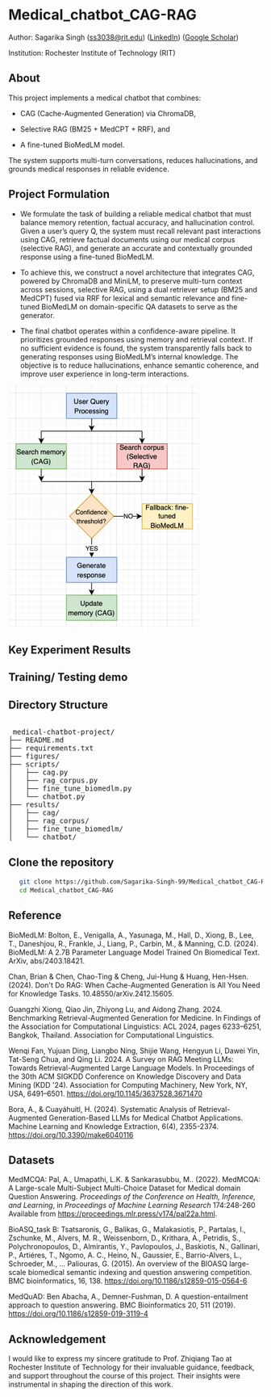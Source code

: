 # Medical_chatbot_CAG-RAG

Author: Sagarika Singh (ss3038@rit.edu) ([LinkedIn](https://www.linkedin.com/in/sagarika-singh-938aa11bb/)) ([Google Scholar](https://scholar.google.com/citations?user=rKWm70MAAAAJ&hl=en&oi=ao))

Institution: Rochester Institute of Technology (RIT)

## About 

This project implements a medical chatbot that combines:

- CAG (Cache-Augmented Generation) via ChromaDB,

- Selective RAG (BM25 + MedCPT + RRF), and

- A fine-tuned BioMedLM model.

The system supports multi-turn conversations, reduces hallucinations, and grounds medical responses in reliable evidence.

## Project Formulation 

- We formulate the task of building a reliable medical chatbot that must balance memory retention, factual accuracy, and hallucination control. Given a user’s query Q, the system must recall relevant past interactions using CAG, retrieve factual documents using our medical corpus (selective RAG), and generate an accurate and contextually grounded response using a fine-tuned BioMedLM.

- To achieve this, we construct a novel architecture that integrates CAG, powered by ChromaDB and MiniLM, to preserve multi-turn context across sessions, selective RAG, using a dual retriever setup (BM25 and MedCPT) fused via RRF for lexical and semantic relevance and fine-tuned BioMedLM on domain-specific QA datasets to serve as the generator.

- The final chatbot operates within a confidence-aware pipeline. It prioritizes grounded responses using memory and retrieval context. If no sufficient evidence is found, the system transparently falls back to generating responses using BioMedLM’s internal knowledge. The objective is to reduce hallucinations, enhance semantic coherence, and improve user experience in long-term interactions.

![Overview of model](figures/f1.png)

## Key Experiment Results

## Training/ Testing demo

## Directory Structure

<pre> 
 medical-chatbot-project/
├── README.md
├── requirements.txt
├── figures/
├── scripts/
│   ├── cag.py
│   ├── rag_corpus.py
│   ├── fine_tune_biomedlm.py
│   └── chatbot.py
├── results/
│   ├── cag/
│   ├── rag_corpus/
│   ├── fine_tune_biomedlm/
│   └── chatbot/
</pre>


## Clone the repository

```bash
   git clone https://github.com/Sagarika-Singh-99/Medical_chatbot_CAG-RAG.git
   cd Medical_chatbot_CAG-RAG
```


## Reference 

BioMedLM: Bolton, E., Venigalla, A., Yasunaga, M., Hall, D., Xiong, B., Lee, T., Daneshjou, R., Frankle, J., Liang, P., Carbin, M., & Manning, C.D. (2024). BioMedLM: A 2.7B Parameter Language Model Trained On Biomedical Text. ArXiv, abs/2403.18421.

Chan, Brian & Chen, Chao-Ting & Cheng, Jui-Hung & Huang, Hen-Hsen. (2024). Don't Do RAG: When Cache-Augmented Generation is All You Need for Knowledge Tasks. 10.48550/arXiv.2412.15605. 

Guangzhi Xiong, Qiao Jin, Zhiyong Lu, and Aidong Zhang. 2024. Benchmarking Retrieval-Augmented Generation for Medicine. In Findings of the Association for Computational Linguistics: ACL 2024, pages 6233–6251, Bangkok, Thailand. Association for Computational Linguistics.

Wenqi Fan, Yujuan Ding, Liangbo Ning, Shijie Wang, Hengyun Li, Dawei Yin, Tat-Seng Chua, and Qing Li. 2024. A Survey on RAG Meeting LLMs: Towards Retrieval-Augmented Large Language Models. In Proceedings of the 30th ACM SIGKDD Conference on Knowledge Discovery and Data Mining (KDD '24). Association for Computing Machinery, New York, NY, USA, 6491–6501. https://doi.org/10.1145/3637528.3671470

Bora, A., & Cuayáhuitl, H. (2024). Systematic Analysis of Retrieval-Augmented Generation-Based LLMs for Medical Chatbot Applications. Machine Learning and Knowledge Extraction, 6(4), 2355-2374. https://doi.org/10.3390/make6040116

## Datasets

MedMCQA: 
Pal, A., Umapathi, L.K. &amp; Sankarasubbu, M.. (2022). MedMCQA: A Large-scale Multi-Subject Multi-Choice Dataset for Medical domain Question Answering. <i>Proceedings of the Conference on Health, Inference, and Learning</i>, in <i>Proceedings of Machine Learning Research</i> 174:248-260 Available from https://proceedings.mlr.press/v174/pal22a.html.

BioASQ_task B: Tsatsaronis, G., Balikas, G., Malakasiotis, P., Partalas, I., Zschunke, M., Alvers, M. R., Weissenborn, D., Krithara, A., Petridis, S., Polychronopoulos, D., Almirantis, Y., Pavlopoulos, J., Baskiotis, N., Gallinari, P., Artiéres, T., Ngomo, A. C., Heino, N., Gaussier, E., Barrio-Alvers, L., Schroeder, M., … Paliouras, G. (2015). An overview of the BIOASQ large-scale biomedical semantic indexing and question answering competition. BMC bioinformatics, 16, 138. https://doi.org/10.1186/s12859-015-0564-6

MedQuAD: Ben Abacha, A., Demner-Fushman, D. A question-entailment approach to question answering. BMC Bioinformatics 20, 511 (2019). https://doi.org/10.1186/s12859-019-3119-4



## Acknowledgement 

I would like to express my sincere gratitude to Prof. Zhiqiang Tao at Rochester Institute of Technology for their invaluable guidance, feedback, and support throughout the course of this project. Their insights were instrumental in shaping the direction of this work.
 
 
